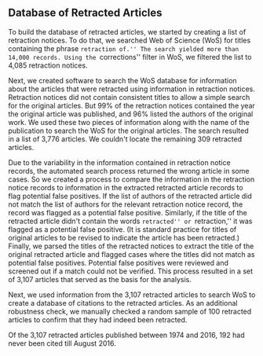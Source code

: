 ## Database of Retracted Articles

To build the database of retracted articles, we started by creating a list of retraction notices. To do that, we searched Web of Science (WoS) for titles containing the phrase ``retraction of.'' The search yielded more than 14,000 records. Using the ``corrections'' filter in WoS, we filtered the list to 4,085 retraction notices.

Next, we created software to search the WoS database for information about the articles that were retracted using information in retraction notices. Retraction notices did not contain consistent titles to allow a simple search for the original articles. But 99\% of the retraction notices contained the year the original article was published, and 96\% listed the authors of the original work. We used these two pieces of information along with the name of the publication to search the WoS for the original articles. The search resulted in a list of 3,776 articles. We couldn't locate the remaining 309 retracted articles.

Due to the variability in the information contained in retraction notice records, the automated search process returned the wrong article in some cases. So we created a process to compare the information in the retraction notice records to information in the extracted retracted article records to flag potential false positives. If the list of authors of the retracted article did not match the list of authors for the relevant retraction notice record, the record was flagged as a potential false positive. Similarly, if the title of the retracted article didn't contain the words ``retracted'' or ``retraction,'' it was flagged as a potential false positive. (It is standard practice for titles of original articles to be revised to indicate the article has been retracted.) Finally, we parsed the titles of the retracted notices to extract the title of the original retracted article and flagged cases where the titles did not match as potential false positives. Potential false positives were reviewed and screened out if a match could not be verified. This process resulted in a set of 3,107 articles that served as the basis for the analysis.

Next, we used information from the 3,107 retracted articles to search WoS to create a database of citations to the retracted articles. As an additional robustness check, we manually checked a random sample of 100 retracted articles to confirm that they had indeed been retracted. 

Of the 3,107 retracted articles published between 1974 and 2016, 192 had never been cited till August 2016.

